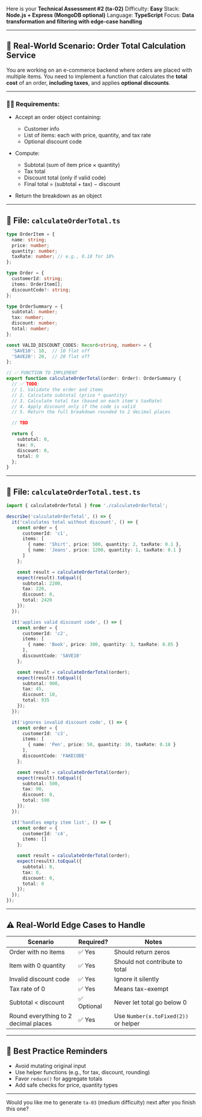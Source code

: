 Here is your **Technical Assessment #2 (ta-02)**
Difficulty: **Easy**
Stack: **Node.js + Express (MongoDB optional)**
Language: **TypeScript**
Focus: **Data transformation and filtering with edge-case handling**

---

## 🧾 Real-World Scenario: **Order Total Calculation Service**

You are working on an e-commerce backend where orders are placed with multiple items. You need to implement a function that calculates the **total cost** of an order, **including taxes**, and applies **optional discounts**.

---

### 👨‍💻 Requirements:

* Accept an order object containing:

  * Customer info
  * List of items: each with price, quantity, and tax rate
  * Optional discount code
* Compute:

  * Subtotal (sum of item price × quantity)
  * Tax total
  * Discount total (only if valid code)
  * Final total = (subtotal + tax) − discount
* Return the breakdown as an object

---

## 📁 File: `calculateOrderTotal.ts`

```ts
type OrderItem = {
  name: string;
  price: number;
  quantity: number;
  taxRate: number; // e.g., 0.18 for 18%
};

type Order = {
  customerId: string;
  items: OrderItem[];
  discountCode?: string;
};

type OrderSummary = {
  subtotal: number;
  tax: number;
  discount: number;
  total: number;
};

const VALID_DISCOUNT_CODES: Record<string, number> = {
  'SAVE10': 10,  // 10 flat off
  'SAVE20': 20,  // 20 flat off
};

// ✅ FUNCTION TO IMPLEMENT
export function calculateOrderTotal(order: Order): OrderSummary {
  // ✅ TODO:
  // 1. Validate the order and items
  // 2. Calculate subtotal (price * quantity)
  // 3. Calculate total tax (based on each item's taxRate)
  // 4. Apply discount only if the code is valid
  // 5. Return the full breakdown rounded to 2 decimal places

  // TBD

  return {
    subtotal: 0,
    tax: 0,
    discount: 0,
    total: 0
  };
}
```

---

## 🧪 File: `calculateOrderTotal.test.ts`

```ts
import { calculateOrderTotal } from './calculateOrderTotal';

describe('calculateOrderTotal', () => {
  it('calculates total without discount', () => {
    const order = {
      customerId: 'c1',
      items: [
        { name: 'Shirt', price: 500, quantity: 2, taxRate: 0.1 },
        { name: 'Jeans', price: 1200, quantity: 1, taxRate: 0.1 }
      ]
    };

    const result = calculateOrderTotal(order);
    expect(result).toEqual({
      subtotal: 2200,
      tax: 220,
      discount: 0,
      total: 2420
    });
  });

  it('applies valid discount code', () => {
    const order = {
      customerId: 'c2',
      items: [
        { name: 'Book', price: 300, quantity: 3, taxRate: 0.05 }
      ],
      discountCode: 'SAVE10'
    };

    const result = calculateOrderTotal(order);
    expect(result).toEqual({
      subtotal: 900,
      tax: 45,
      discount: 10,
      total: 935
    });
  });

  it('ignores invalid discount code', () => {
    const order = {
      customerId: 'c3',
      items: [
        { name: 'Pen', price: 50, quantity: 10, taxRate: 0.18 }
      ],
      discountCode: 'FAKECODE'
    };

    const result = calculateOrderTotal(order);
    expect(result).toEqual({
      subtotal: 500,
      tax: 90,
      discount: 0,
      total: 590
    });
  });

  it('handles empty item list', () => {
    const order = {
      customerId: 'c4',
      items: []
    };

    const result = calculateOrderTotal(order);
    expect(result).toEqual({
      subtotal: 0,
      tax: 0,
      discount: 0,
      total: 0
    });
  });
});
```

---

## ⚠️ Real-World Edge Cases to Handle

| Scenario                             | Required?  | Notes                                |
| ------------------------------------ | ---------- | ------------------------------------ |
| Order with no items                  | ✅ Yes      | Should return zeros                  |
| Item with 0 quantity                 | ✅ Yes      | Should not contribute to total       |
| Invalid discount code                | ✅ Yes      | Ignore it silently                   |
| Tax rate of 0                        | ✅ Yes      | Means tax-exempt                     |
| Subtotal < discount                  | ✅ Optional | Never let total go below 0           |
| Round everything to 2 decimal places | ✅ Yes      | Use `Number(x.toFixed(2))` or helper |

---

## 🧹 Best Practice Reminders

* Avoid mutating original input
* Use helper functions (e.g., for tax, discount, rounding)
* Favor `reduce()` for aggregate totals
* Add safe checks for price, quantity types

---

Would you like me to generate `ta-03` (medium difficulty) next after you finish this one?
